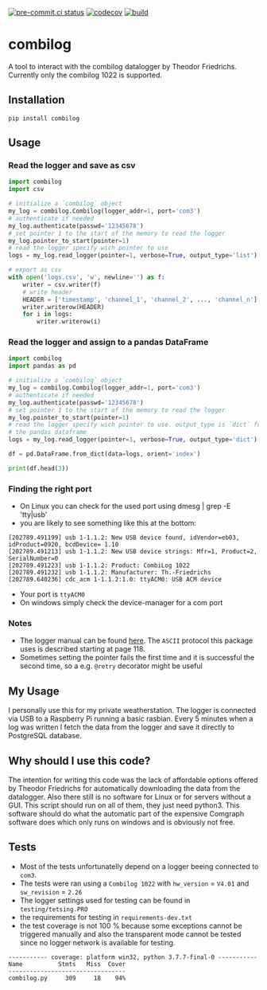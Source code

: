 [![pre-commit.ci status](https://results.pre-commit.ci/badge/github/theendlessriver13/combilog/master.svg)](https://results.pre-commit.ci/latest/github/theendlessriver13/combilog/master)
[![codecov](https://codecov.io/gh/theendlessriver13/combilog/branch/master/graph/badge.svg)](https://codecov.io/gh/theendlessriver13/combilog)
[![build](https://github.com/theendlessriver13/combilog/workflows/build/badge.svg)](https://github.com/theendlessriver13/combilog/actions?query=workflow%3Abuild)
# combilog
A tool to interact with the combilog datalogger by Theodor Friedrichs. Currently only the combilog 1022 is supported.
## Installation
`pip install combilog`
## Usage
### Read the logger and save as csv
```py
import combilog
import csv

# initialize a `combilog` object
my_log = combilog.Combilog(logger_addr=1, port='com3')
# authenticate if needed
my_log.authenticate(passwd='12345678')
# set pointer 1 to the start of the memory to read the logger
my_log.pointer_to_start(pointer=1)
# read the logger specify wich pointer to use
logs = my_log.read_logger(pointer=1, verbose=True, output_type='list')

# export as csv
with open('logs.csv', 'w', newline='') as f:
    writer = csv.writer(f)
    # write header
    HEADER = ['timestamp', 'channel_1', 'channel_2', ..., 'channel_n']
    writer.writerow(HEADER)
    for i in logs:
        writer.writerow(i)

```
### Read the logger and assign to a pandas DataFrame
```py
import combilog
import pandas as pd

# initialize a `combilog` object
my_log = combilog.Combilog(logger_addr=1, port='com3')
# authenticate if needed
my_log.authenticate(passwd='12345678')
# set pointer 1 to the start of the memory to read the logger
my_log.pointer_to_start(pointer=1)
# read the logger specify wich pointer to use. output_type is `dict` for
# the pandas dataframe
logs = my_log.read_logger(pointer=1, verbose=True, output_type='dict')

df = pd.DataFrame.from_dict(data=logs, orient='index')

print(df.head(3))
```
### Finding the right port

- On Linux you can check for the used port using dmesg | grep -E 'tty|usb'
- you are likely to see something like this at the bottom:
```
[202789.491199] usb 1-1.1.2: New USB device found, idVendor=eb03, idProduct=0920, bcdDevice= 1.10
[202789.491213] usb 1-1.1.2: New USB device strings: Mfr=1, Product=2, SerialNumber=0
[202789.491223] usb 1-1.1.2: Product: CombiLog 1022
[202789.491232] usb 1-1.1.2: Manufacturer: Th.-Friedrichs
[202789.640236] cdc_acm 1-1.1.2:1.0: ttyACM0: USB ACM device
```
- Your port is `ttyACM0`
- On windows simply check the device-manager for a com port

### Notes
- The logger manual can be found [here](http://www.th-friedrichs.de/assets/ProductPage/ProductDownload/ManualE1022V109.pdf). The `ASCII` protocol this package uses is described starting at page 118.
- Sometimes setting the pointer fails the first time and it is successful the second time, so a e.g. `@retry` decorator might be useful
## My Usage
I personally use this for my private weatherstation. The logger is connected via USB to a Raspberry Pi running a basic rasbian. Every 5 minutes when a log was written I fetch the data from the logger and save it directly to PostgreSQL database.

## Why should I use this code?
The intention for writing this code was the lack of affordable options offered by Theodor Friedrichs for automatically downloading the data from the datalogger.
Also there still is no software for Linux or for servers without a GUI.
This script should run on all of them, they just need python3.
This software should do what the automatic part of the expensive Comgraph software does which only runs on windows and is obviously not free.


## Tests
- Most of the tests unfortunatelly depend on a logger beeing connected to `com3`.
- The tests were ran using a `Combilog 1022` with `hw_version` = `V4.01` and `sw_revision` = `2.26`
- The logger settings used for testing can be found in `testing/tetsing.PRO`
- the requirements for testing in `requirements-dev.txt`
- the test coverage is not 100 % because some exceptions cannot be triggered manually and also the transparent mode cannot be tested since no logger network is available for testing.

```console
----------- coverage: platform win32, python 3.7.7-final-0 -----------
Name          Stmts   Miss  Cover
---------------------------------
combilog.py     309     18    94%
```
